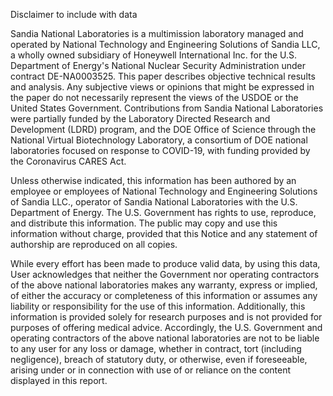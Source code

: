 Disclaimer to include with data 

Sandia National Laboratories is a multimission laboratory managed and operated by National Technology and Engineering Solutions of Sandia LLC, a wholly owned subsidiary of Honeywell International Inc. for the U.S. Department of Energy's National Nuclear Security Administration under contract DE-NA0003525. This paper describes objective technical results and analysis. Any subjective views or opinions that might be expressed in the paper do not necessarily represent the views of the USDOE or the United States Government. Contributions from Sandia National Laboratories were partially funded by the Laboratory Directed Research and Development (LDRD) program, and the DOE Office of Science through the National Virtual Biotechnology Laboratory, a consortium of DOE national laboratories focused on response to COVID-19, with funding provided by the Coronavirus CARES Act.

Unless otherwise indicated, this information has been authored by an employee or employees of National Technology and Engineering Solutions of Sandia LLC., operator of Sandia National Laboratories with the U.S. Department of Energy. The U.S. Government has rights to use, reproduce, and distribute this information. The public may copy and use this information without charge, provided that this Notice and any statement of authorship are reproduced on all copies.
 
While every effort has been made to produce valid data, by using this data, User acknowledges that neither the Government nor operating contractors of the above national laboratories makes any warranty, express or implied, of either the accuracy or completeness of this information or assumes any liability or responsibility for the use of this information. Additionally, this information is provided solely for research purposes and is not provided for purposes of offering medical advice. Accordingly, the U.S. Government and operating contractors of the above national laboratories are not to be liable to any user for any loss or damage, whether in contract, tort (including negligence), breach of statutory duty, or otherwise, even if foreseeable, arising under or in connection with use of or reliance on the content displayed in this report.

